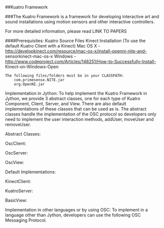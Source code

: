 ##Kuatro Framework

###The Kuatro Framework is a framework for developing interactive art and sound installations using motion sensors and other interactive controllers.

For more detailed information, please read LINK TO PAPERS

####Prerequisites:
Kuatro Source Files
Kinect Installation (To use the default Kuatro Client with a Kinect)
	Mac OS X - http://developkinect.com/resource/mac-os-x/install-openni-nite-and-	sensorkinect-mac-os-x
	Windows - http://www.codeproject.com/Articles/148251/How-to-Successfully-Install-	Kinect-on-Windows-Open

	The following files/folders must be in your CLASSPATH:
		com.primesense.NITE.jar
		org.OpenNI.jar

Implementation in Jython:
To help implement the Kuatro Framework in Jython, we provide 3 abstract classes, one for each type of Kuatro Component, Client, Server, and View.  There are also default implementations of these classes that can be used as is.  The abstract classes handle the implementation of the OSC protocol so developers only need to implement the user interaction methods, addUser, moveUser and removeUser.

Abstract Classes:

OscClient:

OscServer:

OscView:


Default Implementations:

KinectClient:

KuatroServer:

BasicView:

Implementation in other languages or by using OSC:
To implement in a language other than Jython, developers can use the following OSC Messaging Protocol.